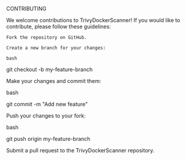 CONTRIBUTING

We welcome contributions to TrivyDockerScanner! If you would like to contribute, please follow these guidelines:

    Fork the repository on GitHub.

    Create a new branch for your changes:

    bash

git checkout -b my-feature-branch

Make your changes and commit them:

bash

git commit -m "Add new feature"

Push your changes to your fork:

bash

git push origin my-feature-branch

Submit a pull request to the TrivyDockerScanner repository.
